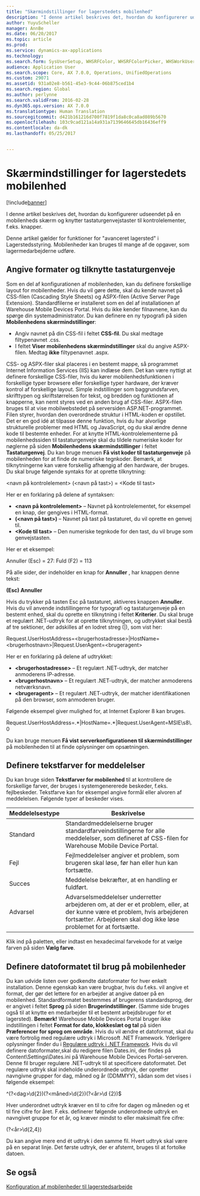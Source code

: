 ```yaml
---
title: "Skærmindstillinger for lagerstedets mobilenhed"
description: "I denne artikel beskrives det, hvordan du konfigurerer udseendet på en mobilenheds skærm og knytter tastaturgenvejstaster til kontrolelementer, f.eks. knapper."
author: YuyuScheller
manager: AnnBe
ms.date: 06/20/2017
ms.topic: article
ms.prod: 
ms.service: dynamics-ax-applications
ms.technology: 
ms.search.form: SysUserSetup, WHSRFColor, WHSRFColorPicker, WHSWorkUserDisplaySettings
audience: Application User
ms.search.scope: Core, AX 7.0.0, Operations, UnifiedOperations
ms.custom: 29071
ms.assetid: 931a02e8-b561-45e3-9c44-06b875ced1b4
ms.search.region: Global
ms.author: perlynne
ms.search.validFrom: 2016-02-28
ms.dyn365.ops.version: AX 7.0.0
ms.translationtype: Human Translation
ms.sourcegitcommit: d421b161216d700f7819f1da8c0ca8ad089b5670
ms.openlocfilehash: 103c9cad121a14a931a7139646645db16436eff9
ms.contentlocale: da-dk
ms.lasthandoff: 05/25/2017


---
```


# <a name="warehouse-mobile-device-display-settings"></a>Skærmindstillinger for lagerstedets mobilenhed

[!include[banner](../includes/banner.md)]


I denne artikel beskrives det, hvordan du konfigurerer udseendet på en mobilenheds skærm og knytter tastaturgenvejstaster til kontrolelementer, f.eks. knapper. 

Denne artikel gælder for funktioner for "avanceret lagersted" i Lagerstedsstyring. Mobilenheder kan bruges til mange af de opgaver, som lagermedarbejderne udføre.

## <a name="specify-styles-and-map-keyboard-shortcuts"></a>Angive formater og tilknytte tastaturgenveje
Som en del af konfigurationen af mobilenheden, kan du definere forskellige layout for mobilenheder. Hvis du vil gøre dette, skal du kende navnet på CSS-filen (Cascading Style Sheets) og ASPX-filen (Active Server Page Extension). Standardfilerne er installeret som en del af installationen af Warehouse Mobile Devices Portal. Hvis du ikke kender filnavnene, kan du spørge din systemadministrator. Du kan definere en ny typografi på siden **Mobilenhedens skærmindstillinger**:

-    Angiv navnet på din CSS-fil i feltet **CSS-fil**. Du skal medtage filtypenavnet .css.
-   I feltet **Viser mobilenhedens skærmindstillinger** skal du angive ASPX-filen. Medtag **ikke** filtypenavnet .aspx.

CSS- og ASPX-filer skal placeres i en bestemt mappe, så programmet Internet Information Services (IIS) kan indlæse dem. Det kan være nyttigt at definere forskellige CSS-filer, hvis du kører mobilenhedsfunktionen i forskellige typer browsere eller forskellige typer hardware, der kræver kontrol af forskellige layout. Simple indstillinger som baggrundsfarven, skrifttypen og skriftstørrelsen for tekst, og bredden og funktionen af knapperne, kan nemt styres ved en anden brug af CSS-filer. ASPX-filen bruges til at vise mobilwebstedet på serversiden ASP.NET-programmet. Filen styrer, hvordan den overordnede struktur i HTML-koden er opstillet. Det er en god idé at tilpasse denne funktion, hvis du har alvorlige strukturelle problemer med HTML og JavaScript, og du skal ændre denne kode til bestemte enheder. For at knytte HTML-kontrolelementerne på mobilenhedssiden til tastaturgenveje skal du tildele numeriske koder for nøglerne på siden **Mobilenhedens skærmindstillinger** i feltet **Tastaturgenvej**. Du kan bruge menuen **Få vist koder til tastaturgenveje** på mobilenheden for at finde de numeriske tegnkoder. Bemærk, at tilknytningerne kan være forskellig afhængig af den hardware, der bruges. Du skal bruge følgende syntaks for at oprette tilknytning:

&lt;navn på kontrolelement&gt; (&lt;navn på tast&gt;) = &lt;Kode til tast&gt;

Her er en forklaring på delene af syntaksen:

-   **&lt;navn på kontrolelement&gt;** – Navnet på kontrolelementet, for eksempel en knap, der gengives i HTML-format.
-   **(&lt;navn på tast&gt;)** – Navnet på tast på tastaturet, du vil oprette en genvej til.
-   **&lt;Kode til tast&gt;** – Den numeriske tegnkode for den tast, du vil bruge som genvejstasten.

Her er et eksempel:

Annuller (Esc) = 27: Fuld (F2) = 113

På alle sider, der indeholder en knap for **Annuller** , har knappen denne tekst:

**(Esc) Annuller**

Hvis du trykker på tasten Esc på tastaturet, aktiveres knappen **Annuller**. Hvis du vil anvende indstillingerne for typografi og tastaturgenveje på en bestemt enhed, skal du oprette en tilknytning i feltet **Kriterier**. Du skal bruge et regulært .NET-udtryk for at oprette tilknytningen, og udtrykket skal bestå af tre sektioner, der adskilles af en lodret streg (|), som vist her:

Request.UserHostAddress=&lt;brugerhostadresse&gt;|HostName=&lt;brugerhostnavn&gt;|Request.UserAgent=&lt;brugeragent&gt;

Her er en forklaring på delene af udtrykket:

-   **&lt;brugerhostadresse&gt;** – Et regulært .NET-udtryk, der matcher anmoderens IP-adresse.
-   **&lt;brugerhostnavn&gt;** – Et regulært .NET-udtryk, der matcher anmoderens netværksnavn.
-   **&lt;brugeragent&gt;** – Et regulært .NET-udtryk, der matcher identifikationen på den browser, som anmoderen bruger.

Følgende eksempel giver mulighed for, at Internet Explorer 8 kan bruges.

Request.UserHostAddress=.\*|HostName=.\*|Request.UserAgent=MSIE\\s8\\.0

Du kan bruge menuen **Få vist serverkonfigurationen til skærmindstillinger** på mobilenheden til at finde oplysninger om opsætningen.

## <a name="define-text-colors-for-messages"></a>Definere tekstfarver for meddelelser
Du kan bruge siden **Tekstfarver for mobilenhed** til at kontrollere de forskellige farver, der bruges i systemgenererede beskeder, f.eks. fejlbeskeder. Tekstfarve kan for eksempel angive formål eller alvoren af meddelelsen. Følgende typer af beskeder vises.

| Meddelelsestype | Beskrivelse                                                                                                                                                                            |
|--------------|----------------------------------------------------------------------------------------------------------------------------------------------------------------------------------------|
| Standard      | Standardmeddelelserne bruger standardfarveindstillingerne for alle meddelelser, som defineret af CSS-filen for Warehouse Mobile Device Portal.                                                   |
| Fejl        | Fejlmeddelelser angiver et problem, som brugeren skal løse, før han eller hun kan fortsætte.                                                                                             |
| Succes      | Meddelelse bekræfter, at en handling er fuldført.                                                                                                                                |
| Advarsel      | Advarselsmeddelelser underretter arbejderen om, at der er et problem, eller, at der kunne være et problem, hvis arbejderen fortsætter. Arbejderen skal dog ikke løse problemet for at fortsætte. |

Klik ind på paletten, eller indtast en hexadecimal farvekode for at vælge farven på siden **Vælg farve**.

## <a name="define-the-date-format-to-use-on-mobile-devices"></a>Definere datoformatet til brug på mobilenheder
Du kan udvide listen over godkendte datoformater for hver enkelt installation. Denne egenskab kan være brugbar, hvis du f.eks. vil angive et format, der gør det lettere for en arbejder at angive datoer på en mobilenhed. Standardformatet bestemmes af brugerens standardsprog, der er angivet i feltet **Sprog** på siden **Brugerindstillinger**. (Samme side bruges også til at knytte en medarbejder til et bestemt arbejdsbruger for et lagersted). **Bemærk!** Warehouse Mobile Devices Portal bruger ikke indstillingen i feltet **Format for dato, klokkeslæt og tal** på siden **Præferencer for sprog om område**. Hvis du vil ændre et datoformat, skal du være fortrolig med regulære udtryk i Microsoft .NET Framework. Yderligere oplysninger finder du i [Regulære udtryk i .NET Framework](http://go.microsoft.com/fwlink/?LinkId=391260). Hvis du vil definere datoformater,skal du redigere filen Dates.ini, der findes på Content\\Settings\\Dates.ini på Warehouse Mobile Devices Portal-serveren. Denne fil bruger regulære .NET-udtryk til at specificere datoformatet. Det regulære udtryk skal indeholde underordnede udtryk, der opretter navngivne grupper for dag, måned og år (DDMMYY), sådan som det vises i følgende eksempel:

^(?&lt;dag&gt;\\d{2})(?&lt;måned&gt;\\d{2})(?&lt;år&gt;\\d {2})$

Hver underordnet udtryk kræver en til to cifre for dagen og måneden og et til fire cifre for året. F.eks. definerer følgende underordnede udtryk en navngivet gruppe for et år, og kræver mindst to eller maksimalt fire cifre:

(?&lt;år&gt;\\d{2,4})

Du kan angive mere end ét udtryk i den samme fil. Hvert udtryk skal være på en separat linje. Det første udtryk, der er afstemt, bruges til at fortolke datoen.

<a name="see-also"></a>Se også
--------

[Konfiguration af mobilenheder til lagerstedsarbejde](configure-mobile-devices-warehouse.md)




